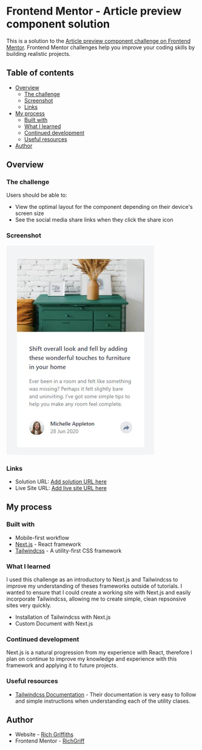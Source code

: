 # Frontend Mentor - Article preview component solution

This is a solution to the [Article preview component challenge on Frontend Mentor](https://www.frontendmentor.io/challenges/article-preview-component-dYBN_pYFT). Frontend Mentor challenges help you improve your coding skills by building realistic projects. 

## Table of contents

- [Overview](#overview)
  - [The challenge](#the-challenge)
  - [Screenshot](#screenshot)
  - [Links](#links)
- [My process](#my-process)
  - [Built with](#built-with)
  - [What I learned](#what-i-learned)
  - [Continued development](#continued-development)
  - [Useful resources](#useful-resources)
- [Author](#author)

## Overview

### The challenge

Users should be able to:

- View the optimal layout for the component depending on their device's screen size
- See the social media share links when they click the share icon

### Screenshot

![screenshot](screenshot.JPG)


### Links

- Solution URL: [Add solution URL here](https://your-solution-url.com)
- Live Site URL: [Add live site URL here](https://your-live-site-url.com)

## My process

### Built with

- Mobile-first workflow
- [Next.js](https://nextjs.org/) - React framework
- [Tailwindcss](https://tailwindcss.com/) - A utility-first CSS framework


### What I learned

I used this challenge as an introductory to Next.js and Tailwindcss to improve my understanding of theses frameworks outside of tutorials. I wanted to ensure that I could create a working site with Next.js and easily incorporate Tailwindcss, allowing me to create simple, clean repsonsive sites very quickly. 

- Installation of Tailwindcss with Next.js
- Custom Document with Next.js


### Continued development

Next.js is a natural progression from my experience with React, therefore I plan on continue to improve my knowledge and experience with this framework and applying it to future projects. 


### Useful resources

- [Tailwindcss Documentation](https://tailwindcss.com/docs/installation) - Their documentation is very easy to follow and simple instructions when understanding each of the utility clases.


## Author

- Website - [Rich Griffiths](https://richardgriffiths-portfolio.netlify.app/)
- Frontend Mentor - [RichGriff](https://www.frontendmentor.io/profile/RichGriff)


